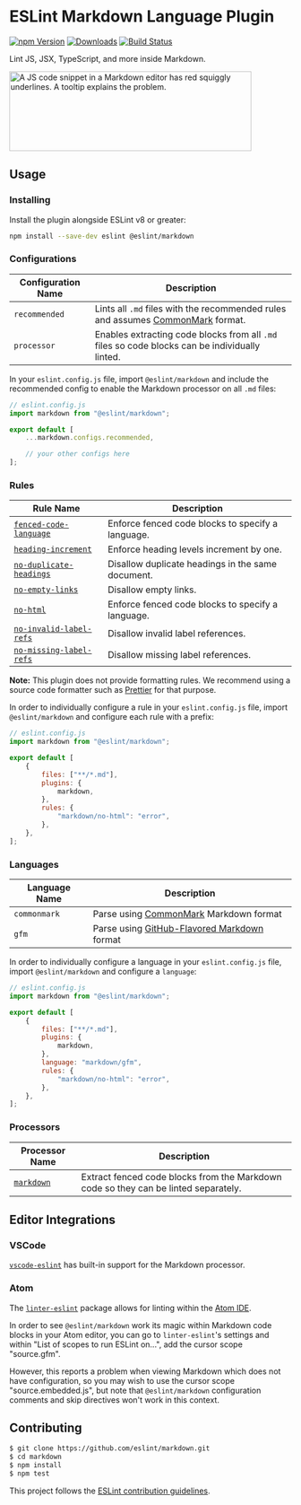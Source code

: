 # ESLint Markdown Language Plugin

[![npm Version](https://img.shields.io/npm/v/@eslint/markdown.svg)](https://www.npmjs.com/package/@eslint/markdown)
[![Downloads](https://img.shields.io/npm/dm/@eslint/markdown.svg)](https://www.npmjs.com/package/@eslint/markdown)
[![Build Status](https://github.com/eslint/markdown/workflows/CI/badge.svg)](https://github.com/eslint/markdown/actions)

Lint JS, JSX, TypeScript, and more inside Markdown.

<img
    src="screenshot.png"
    height="142"
    width="432"
    alt="A JS code snippet in a Markdown editor has red squiggly underlines. A tooltip explains the problem."
/>

## Usage

### Installing

Install the plugin alongside ESLint v8 or greater:

```sh
npm install --save-dev eslint @eslint/markdown
```

### Configurations

| **Configuration Name** | **Description**                                                                                            |
| ---------------------- | ---------------------------------------------------------------------------------------------------------- |
| `recommended`          | Lints all `.md` files with the recommended rules and assumes [CommonMark](https://commonmark.org/) format. |
| `processor`            | Enables extracting code blocks from all `.md` files so code blocks can be individually linted.             |

In your `eslint.config.js` file, import `@eslint/markdown` and include the recommended config to enable the Markdown processor on all `.md` files:

```js
// eslint.config.js
import markdown from "@eslint/markdown";

export default [
	...markdown.configs.recommended,

	// your other configs here
];
```

### Rules

| **Rule Name**                                                    | **Description**                                   |
| ---------------------------------------------------------------- | ------------------------------------------------- |
| [`fenced-code-language`](./docs/rules/fenced-code-language.md)   | Enforce fenced code blocks to specify a language. |
| [`heading-increment`](./docs/rules/heading-increment.md)         | Enforce heading levels increment by one.          |
| [`no-duplicate-headings`](./docs/rules/no-duplicate-headings.md) | Disallow duplicate headings in the same document. |
| [`no-empty-links`](./docs/rules/no-empty-links.md)               | Disallow empty links.                             |
| [`no-html`](./docs/rules/no-html.md)                             | Enforce fenced code blocks to specify a language. |
| [`no-invalid-label-refs`](./docs/rules/no-invalid-label-refs.md) | Disallow invalid label references.                |
| [`no-missing-label-refs`](./docs/rules/no-missing-label-refs.md) | Disallow missing label references.                |

**Note:** This plugin does not provide formatting rules. We recommend using a source code formatter such as [Prettier](https://prettier.io) for that purpose.

In order to individually configure a rule in your `eslint.config.js` file, import `@eslint/markdown` and configure each rule with a prefix:

```js
// eslint.config.js
import markdown from "@eslint/markdown";

export default [
	{
		files: ["**/*.md"],
		plugins: {
			markdown,
		},
		rules: {
			"markdown/no-html": "error",
		},
	},
];
```

### Languages

| **Language Name** | **Description**                                                               |
| ----------------- | ----------------------------------------------------------------------------- |
| `commonmark`      | Parse using [CommonMark](https://commonmark.org) Markdown format              |
| `gfm`             | Parse using [GitHub-Flavored Markdown](https://github.github.com/gfm/) format |

In order to individually configure a language in your `eslint.config.js` file, import `@eslint/markdown` and configure a `language`:

```js
// eslint.config.js
import markdown from "@eslint/markdown";

export default [
	{
		files: ["**/*.md"],
		plugins: {
			markdown,
		},
		language: "markdown/gfm",
		rules: {
			"markdown/no-html": "error",
		},
	},
];
```

### Processors

| **Processor Name**                          | **Description**                                                                     |
| ------------------------------------------- | ----------------------------------------------------------------------------------- |
| [`markdown`](./docs/processors/markdown.md) | Extract fenced code blocks from the Markdown code so they can be linted separately. |

## Editor Integrations

### VSCode

[`vscode-eslint`](https://github.com/microsoft/vscode-eslint) has built-in support for the Markdown processor.

### Atom

The [`linter-eslint`](https://atom.io/packages/linter-eslint) package allows for linting within the [Atom IDE](https://atom.io/).

In order to see `@eslint/markdown` work its magic within Markdown code blocks in your Atom editor, you can go to `linter-eslint`'s settings and within "List of scopes to run ESLint on...", add the cursor scope "source.gfm".

However, this reports a problem when viewing Markdown which does not have configuration, so you may wish to use the cursor scope "source.embedded.js", but note that `@eslint/markdown` configuration comments and skip directives won't work in this context.

## Contributing

```sh
$ git clone https://github.com/eslint/markdown.git
$ cd markdown
$ npm install
$ npm test
```

This project follows the [ESLint contribution guidelines](https://eslint.org/docs/latest/contribute/).
